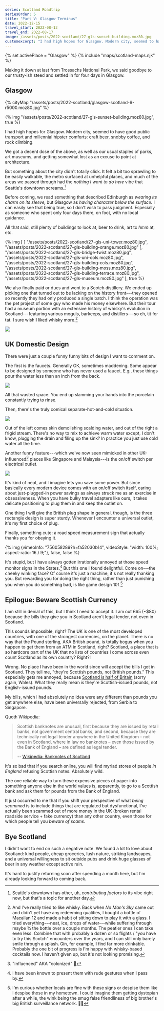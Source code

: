 ```yaml
---
series: Scotland Roadtrip
seriesOrder: 5
title: "Part V: Glasgow Terminus"
date: 2022-12-15
travel_start: 2022-08-13
travel_end: 2022-08-17
image: /assets/posts/2022-scotland/27-gls-sunset-building.moz80.jpg
customexcerpt: "I had high hopes for Glasgow. Modern city, seemed to have good public transport and millennial hipster comforts: craft beer, snobby coffee, and rock climbing."
---
```


<!-- Photo graveyard
"/assets/posts/2022-scotland/27-gls-bridge-across.moz80.jpg",
"/assets/posts/2022-scotland/27-gls-me-troll.moz80.jpg",
"/assets/posts/2022-scotland/27-gls-on-bridge.moz80.jpg",
"/assets/posts/2022-scotland/27-gls-organ.moz80.jpg",
"/assets/posts/2022-scotland/27-gls-sunset-bridge.moz80.jpg",
"/assets/posts/2022-scotland/27-gls-tower.moz80.jpg",
"/assets/posts/2022-scotland/27-gls-water.moz80.jpg",
"/assets/posts/2022-scotland/28-brewery-distill.moz80.jpg",
"/assets/posts/2022-scotland/28-brewery-vat.moz80.jpg",
"/assets/posts/2022-scotland/28-brewery-vats.moz80.jpg",
"/assets/posts/2022-scotland/27-gls-event-center.moz80.jpg",
 -->

<!-- video list
    - [x] scotland-speed-sign         (design)
 -->

{% set activePlace = "Glasgow" %}
{% include "maps/scotland-maps.njk" %}

Making it down at last from Trossachs National Park, we said goodbye to our trusty-ish steed and settled in for four days in Glasgow.

## Glasgow

{% cityMap "/assets/posts/2022-scotland/glasgow-scotland-9-r5000.moz80.jpg" %}

{% img "/assets/posts/2022-scotland/27-gls-sunset-building.moz80.jpg", true %}

I had high hopes for Glasgow. Modern city, seemed to have good public transport and millennial hipster comforts: craft beer, snobby coffee, and rock climbing.

We got a decent dose of the above, as well as our usual staples of parks, art museums, and getting somewhat lost as an excuse to point at architecture.

But something about the city didn't totally click. It felt a bit too sprawling to be easily walkable, the metro surfaced at unhelpful places, and much of the areas we passed through had the _nothing I want to do here_ vibe that Seattle's downtown screams.[^seattle]

Before coming, we read something that described Edinburgh as _wearing its charm on its sleeve,_ but Glasgow as _having character below the surface._ I can easily see that being true, so I don't wish to pass judgment. Especially as someone who spent only four days there, on foot, with no local guidance.

All that said, still plenty of buildings to look at, beer to drink, art to _hmm_ at, etc.

[^seattle]: Seattle's downtown has other, uh, _contributing factors_ to its vibe right now, but that's a topic for another day.

{% img [
    [
        "/assets/posts/2022-scotland/27-gls-uni-tower.moz80.jpg",
        "/assets/posts/2022-scotland/27-gls-building-orange.moz80.jpg"
    ],
    "/assets/posts/2022-scotland/27-gls-bridge-twist.moz80.jpg",
    "/assets/posts/2022-scotland/27-gls-uni-cols.moz80.jpg",
    "/assets/posts/2022-scotland/27-gls-building-cols.moz80.jpg",
    "/assets/posts/2022-scotland/27-gls-building-moss.moz80.jpg",
    "/assets/posts/2022-scotland/27-gls-building-terrace.moz80.jpg",
    "/assets/posts/2022-scotland/27-gls-museum.moz80.jpg"
], true %}

We also finally paid or dues and went to a Scotch distillery. We ended up picking one that turned out to be lacking on the history front---they opened so recently they had only produced a single batch. I think the operation was the pet project of some guy who made his money elsewhere. But their tour had a museum portion with an extensive history of whisky's evolution in Scotland---featuring various moguls, barkeeps, and distillers---so eh, tit for tat. I sure wish I liked whisky more.[^whisky]

[^whisky]: And I've really tried to like whisky. Back when _No Man's Sky_ came out and didn't yet have any redeeming qualities, I bought a bottle of Macallan 12 and made a habit of sitting down to play it with a glass. I tried everything---neat, ice, drops of water---while suffering through maybe ¾ the bottle over a couple months. The peatier ones I can take even less. Combine that with probably a dozen or so flights / "you have to try this Scotch" encounters over the years, and I can still only barely smile through a splash. Gin, for example, I find far more drinkable. Probably the one bit of progress is I'm happy with whisky-based cocktails now. I haven't given up, but it's not looking promising.

![](/assets/posts/2022-scotland/28-brewery-distill-close.moz80.jpg)

## UK Domestic Design

There were just a couple funny funny bits of design I want to comment on.

The first is the faucets. Generally OK, sometimes maddening. Some appear to be designed by someone who has never used a faucet. E.g., these things pour the water less than an inch from the back.

![](/assets/posts/2022-scotland/design-faucet-close.moz80.jpg)

All that wasted space. You end up slamming your hands into the porcelain constantly trying to rinse.

Then, there's the truly comical separate-hot-and-cold situation.

![](/assets/posts/2022-scotland/design-faucet-two.moz80.jpg)

Out of the left comes skin demolishing scalding water, and out of the right a frigid stream. There's no way to mix to achieve warm water except, I don't know, plugging the drain and filing up the sink? In practice you just use cold water all the time.

Another funny feature---which we've now seen mimicked in other UK-influenced[^colonized] places like Singapore and Malaysia---is the on/off switch per electrical outlet.

[^colonized]: "Influenced" AKA "colonized" 😬

![](/assets/posts/2022-scotland/design-socket-switch.moz80.jpg)

It's kind of neat, and I imagine lets you save some power. But since basically every modern device comes with an on/off switch itself, caring about  just-plugged-in power savings as always struck me as an exercise in obsessiveness. When you have bulky travel adapters like ours, it takes delicate positioning to plug them in and keep the outlet on.

One thing I will give the British plug shape in general, though, is the three rectangle design is super sturdy. Whenever I encounter a universal outlet, it's my first choice of plug.

Finally, something cute: a road speed measurement sign that actually thanks you for obeying it.

<!-- video: scotland-speed-sign -->
{% img {vimeoInfo: "756058289?h=fa52030b14", videoStyle: "width: 100%; aspect-ratio: 16 / 9;"}, false, false %}

It's stupid, but I have always gotten irrationally annoyed at those speed monitor signs in the States.[^rude] But this one I found delightful. Come on---the cheeky winking face? Of course it's just a machine, it's not really thanking you. But rewarding you for doing the right thing, rather than just punishing you when you do something bad, is like game design 101.[^dys]

[^rude]: I have been known to present them with rude gestures when I pass by.

[^dys]: I'm curious whether locals are fine with these signs or despise them like I despise those in my hometown. I could imagine them getting dystopian after a while, the wink being the smug false friendliness of big brother's big British surveillance network. 🤷‍♂️

## Epilogue: Beware Scottish Currency

I am still in denial of this, but I think I need to accept it. I am out £65 (~$80) because the bills they give you in Scotland aren't legal tender, not even in Scotland.

This sounds impossible, right? The UK is one of the most developed countries, with one of the strongest currencies, on the planet. There is no way that the Pound sterling, AKA British pound, is totally bogus when you happen to get them from an ATM in Scotland, right? Scotland, a place that is so hardcore part of the UK that no lists of countries I come across even count Scotland as its own country? Right?!

Wrong. No place I have been in the world since will accept the bills I got in Scotland. They tell me, "they're Scottish pounds, not British pounds." This especially gets me annoyed, because [Scotland is half of Britain](/posts/2022-edinburgh/#interlude:-uk-vs-great-britain) (sorry again, Wales). What they really mean is they're Scottish-issued pounds, not English-issued pounds.

My bills, which I had absolutely no idea were any different than pounds you get anywhere else, have been universally rejected, from Serbia to Singapore.

Quoth Wikipedia:

> Scottish banknotes are unusual, first because they are issued by retail banks, not government central banks, and second, because they are technically not legal tender anywhere in the United Kingdom – not even in Scotland, where in law no banknotes – even those issued by the Bank of England – are defined as legal tender.
>
> -- [Wikipedia: Banknotes of Scotland](https://en.wikipedia.org/wiki/Banknotes_of_Scotland)

It's so bad that if you search online, you will find myriad stores of people _in England_ refusing Scottish notes. Absolutely wild.

The one reliable way to turn these expensive pieces of paper into something anyone else in the world values is, apparently, to go to a Scottish bank and ask them for pounds from the Bank of England.

It just occurred to me that if you shift your perspective of what _being scammed_ is to include things that are regulated but dysfunctional, I've actually been scammed out of more money in the UK (broken rental roadside service + fake currency) than any other country, even those for which people tell you _beware of scams._

## Bye Scotland

I didn't want to end on such a negative note. We found a lot to love about Scotland: kind people, cheap groceries, lush nature, striking landscapes, and a universal willingness to sit outside pubs and drink huge glasses of beer in any weather except active rain.

It's hard to justify returning soon after spending a month here, but I'm already looking forward to coming back.
